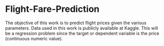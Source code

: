 # Flight-Fare-Prediction
The objective of this work is to predict flight prices given the various parameters. Data used in this work is publicly available at Kaggle. This will be a regression problem since the target or dependent variable is the price (continuous numeric value).
